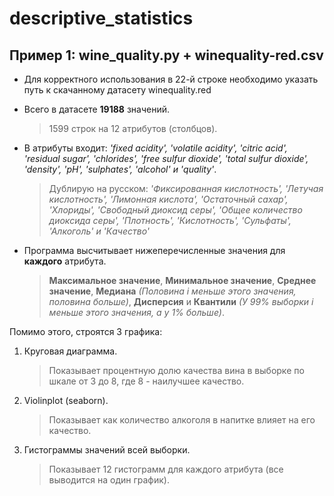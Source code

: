 # descriptive_statistics
## Пример 1: wine_quality.py + winequality-red.csv
- Для корректного использования в 22-й строке необходимо указать путь к скачанному датасету winequality.red

- Всего в датасете **19188** значений.
  > 1599 строк на 12 атрибутов (столбцов).
  
- В атрибуты входит: *'fixed acidity', 'volatile acidity', 'citric acid', 'residual sugar', 'chlorides', 'free sulfur dioxide', 'total sulfur dioxide', 'density', 'pH', 'sulphates', 'alcohol' и 'quality'*.
  > Дублирую на русском: *'Фиксированная кислотность', 'Летучая кислотность', 'Лимонная кислота', 'Остаточный сахар', 'Хлориды',
             'Свободный диоксид серы', 'Общее количество диоксида серы', 'Плотность', 'Кислотность', 'Сульфаты',
             'Алкоголь' и 'Качество'*

- Программа высчитывает нижеперечисленные значения для **каждого** атрибута.
    > **Максимальное значение**, **Минимальное значение**, **Среднее значение**, **Медиана** *(Половина i меньше этого значения, половина больше)*, **Дисперсия** и **Квантили** *(У 99% выборки i меньше этого значения, а у 1% больше)*.
    
Помимо этого, строятся 3 графика:
1. Круговая диаграмма.
    > Показывает процентную долю качества вина в выборке по шкале от 3 до 8, где 8 - наилучшее качество.
    
    
2. Violinplot (seaborn).
    > Показывает как количество алкоголя в напитке влияет на его качество.
    
    
3. Гистограммы значений всей выборки.
    > Показывает 12 гистограмм для каждого атрибута (все выводится на один график).

 
